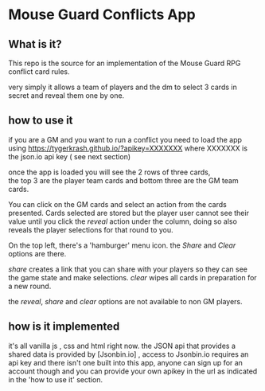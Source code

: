 # Mouse Guard Conflicts App

## What is it? 

This repo is the source for an implementation of the Mouse Guard RPG conflict card rules.

very simply it allows a team of players and the dm to select 3 cards in secret and reveal them one by one.

## how to use it

if you are a GM and you want to run a conflict you need to load the app using 
https://tygerkrash.github.io/?apikey=XXXXXXX
where XXXXXXX is the json.io api key ( see next section)

once the app is loaded you will see the 2 rows of three cards,  
the top 3 are the player team cards and bottom three are the 
GM team cards.

You can click on the GM cards and select an action from the cards presented. 
Cards selected are stored but the player user cannot  see their value until you click the _reveal_ action
under the column, doing so also reveals the player selections for that round to you.

On the top left, there's a 'hamburger' menu icon. the _Share_ and _Clear_ options are there.

_share_ creates a link that you can share with your players so they can see the game state and make selections.
_clear_ wipes all cards in preparation for a new round.

the _reveal_, _share_ and _clear_ options are not available to non GM players.



## how is it implemented 
it's all vanilla js , css and html right now.  the JSON api that provides a shared data is
provided by [Jsonbin.io] , access to Jsonbin.io requires an api key and there isn't one built 
into this app, anyone can sign up for an account though and you can provide your own apikey in the url as 
indicated in the 'how to use it' section.


